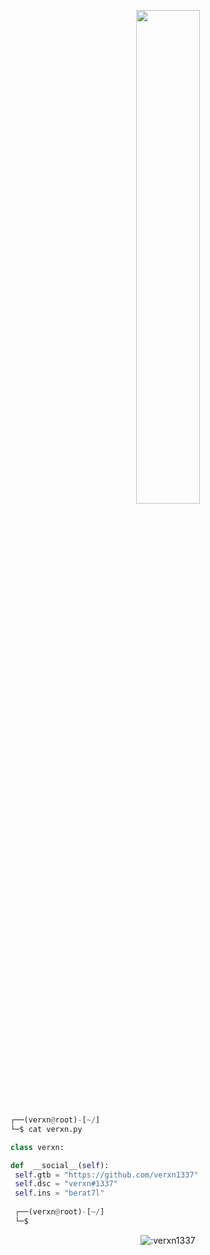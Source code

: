 <p align=center>
  <a href="https://discord.com/users/1104067293153071165"><img src="https://lanyard.cnrad.dev/api/1104067293153071165" width=45%></a>
</p>


```python
┌──(verxn@root)-[~/]
└─$ cat verxn.py

class verxn:

def  __social__(self):
 self.gtb = "https://github.com/verxn1337"
 self.dsc = "verxn#1337" 
 self.ins = "berat7l"
  
 ┌──(verxn@root)-[~/]
 └─$
```
<p align="center"><img src="https://moe-counter.glitch.me/get/@:verxn1337" alt=":verxn1337" /></p>




